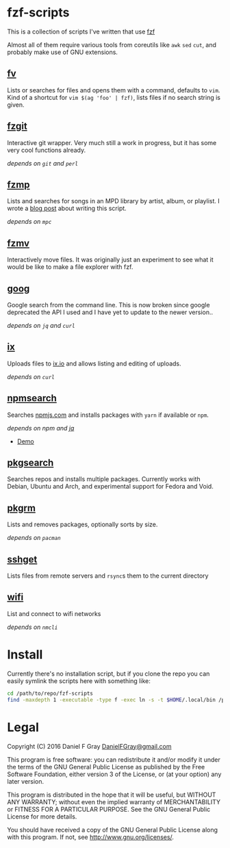 # fzf-scripts

This is a collection of scripts I've written that use [fzf](https://github.com/junegunn/fzf)

Almost all of them require various tools from coreutils like `awk` `sed` `cut`, and probably make use of GNU extensions.

## [fv](fv)

Lists or searches for files and opens them with a command, defaults to `vim`. Kind of a shortcut for `vim $(ag 'foo' | fzf)`, lists files if no search string is given.

## [fzgit](fzgit)

Interactive git wrapper. Very much still a work in progress, but it has some very cool functions already.

*depends on `git` and `perl`*

## [fzmp](fzmp)

Lists and searches for songs in an MPD library by artist, album, or playlist. I wrote a [blog post](https://danielfgray.gitlab.io/computers/fzmp) about writing this script.

*depends on `mpc`*

## [fzmv](fzmv)

Interactively move files. It was originally just an experiment to see what it would be like to make a file explorer with fzf.

## [goog](goog)

Google search from the command line. This is now broken since google deprecated the API I used and I have yet to update to the newer version..

*depends on `jq` and `curl`*

## [ix](ix)

Uploads files to [ix.io](http://ix.io) and allows listing and editing of uploads.

*depends on `curl`*

## [npmsearch](npmsearch)

Searches [npmjs.com](https://npmjs.com) and installs packages with `yarn` if available or `npm`.

*depends on npm and [jq](https://stedolan.github.io/jq/)*

* [Demo](https://asciinema.org/a/178602)

## [pkgsearch](pkgsearch)

Searches repos and installs multiple packages. Currently works with Debian, Ubuntu and Arch, and experimental support for Fedora and Void.

## [pkgrm](pkgrm)

Lists and removes packages, optionally sorts by size.

*depends on `pacman`*

## [sshget](sshget)

Lists files from remote servers and `rsync`s them to the current directory

## [wifi](wifi)

List and connect to wifi networks

*depends on `nmcli`*

# Install

Currently there's no installation script, but if you clone the repo you can easily symlink the scripts here with something like:

``` sh
cd /path/to/repo/fzf-scripts
find -maxdepth 1 -executable -type f -exec ln -s -t $HOME/.local/bin /path/to/repo/fzf-scripts/{} \;
```

# Legal
Copyright (C) 2016 Daniel F Gray <DanielFGray@gmail.com>

This program is free software: you can redistribute it and/or modify it under the terms of the GNU General Public License as published by the Free Software Foundation, either version 3 of the License, or (at your option) any later version.

This program is distributed in the hope that it will be useful, but WITHOUT ANY WARRANTY; without even the implied warranty of MERCHANTABILITY or FITNESS FOR A PARTICULAR PURPOSE.  See the GNU General Public License for more details.

You should have received a copy of the GNU General Public License along with this program.  If not, see <http://www.gnu.org/licenses/>.
